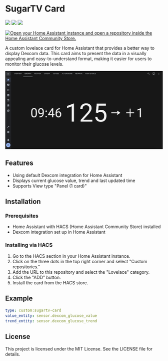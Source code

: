 # SugarTV Card

![](https://badgen.net/github/release/wiltodelta/homeassistant-sugartv-card)
![](https://badgen.net/github/last-commit/wiltodelta/homeassistant-sugartv-card)
![](https://badgen.net/github/stars/wiltodelta/homeassistant-sugartv-card)

[![Open your Home Assistant instance and open a repository inside the Home Assistant Community Store.](https://my.home-assistant.io/badges/hacs_repository.svg)](https://my.home-assistant.io/redirect/hacs_repository/?owner=https://github.com/wiltodelta&repository=homeassistant-sugartv-card&category=lovelace)


A custom lovelace card for Home Assistant that provides a better way to display Dexcom data. This card aims to present the data in a visually appealing and easy-to-understand format, making it easier for users to monitor their glucose levels.

![Screenshot](screenshot.png)

## Features

- Using default Dexcom integration for Home Assistant
- Displays current glucose value, trend and last updated time
- Supports View type "Panel (1 card)"

## Installation

### Prerequisites

- Home Assistant with HACS (Home Assistant Community Store) installed
- Dexcom integration set up in Home Assistant

### Installing via HACS

1. Go to the HACS section in your Home Assistant instance.
2. Click on the three dots in the top right corner and select "Custom repositories."
3. Add the URL to this repository and select the "Lovelace" category.
4. Click the "ADD" button.
5. Install the card from the HACS store.

## Example

```yaml
type: custom:sugartv-card
value_entity: sensor.dexcom_glucose_value
trend_entity: sensor.dexcom_glucose_trend
```

## License

This project is licensed under the MIT License. See the LICENSE file for details.
